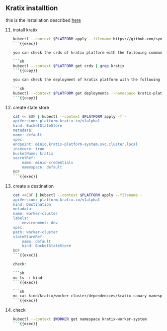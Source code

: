 ## Kratix installtion 

this is the installation described [here](https://docs.kratix.io/workshop/installing-kratix)

11. install kratix 

    ```sh
    kubectl --context $PLATFORM apply --filename https://github.com/syntasso/kratix/releases/latest/download/kratix.yaml
    ```{{exec}}

    you can check the crds of kratix platform with the following command: 

    ```sh
    kubectl --context $PLATFORM get crds | grep kratix
    ```{{copy}}

    you can check the deployment of kratix platform with the following command: 

    ```sh
    kubectl --context $PLATFORM get deployments --namespace kratix-platform-system
    ```{{copy}}

12. create state store 

    ```sh
    cat << EOF | kubectl --context $PLATFORM apply -f -
    apiVersion: platform.kratix.io/v1alpha1
    kind: BucketStateStore
    metadata:
    name: default
    spec:
    endpoint: minio.kratix-platform-system.svc.cluster.local
    insecure: true
    bucketName: kratix
    secretRef:
        name: minio-credentials
        namespace: default
    EOF
    ```{{exec}}

13. create a destination

    ```sh
    cat <<EOF | kubectl --context $PLATFORM apply --filename -
    apiVersion: platform.kratix.io/v1alpha1
    kind: Destination
    metadata:
    name: worker-cluster
    labels:
        environment: dev
    spec:
    path: worker-cluster
    stateStoreRef:
        name: default
        kind: BucketStateStore
    EOF
    ```{{exec}}

    check: 

    ```sh
    mc ls -r kind
    ```{{exec}}

    ```sh
    mc cat kind/kratix/worker-cluster/dependencies/kratix-canary-namespace.yaml
    ```{{exec}}

14. check

    ```sh
    kubectl --context $WORKER get namespace kratix-worker-system
    ```{{exec}}